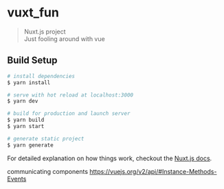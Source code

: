 # vuxt_fun

> Nuxt.js project  
> Just fooling around with vue

## Build Setup

``` bash
# install dependencies
$ yarn install

# serve with hot reload at localhost:3000
$ yarn dev

# build for production and launch server
$ yarn build
$ yarn start

# generate static project
$ yarn generate
```

For detailed explanation on how things work, checkout the [Nuxt.js docs](https://github.com/nuxt/nuxt.js).

communicating components
https://vuejs.org/v2/api/#Instance-Methods-Events
